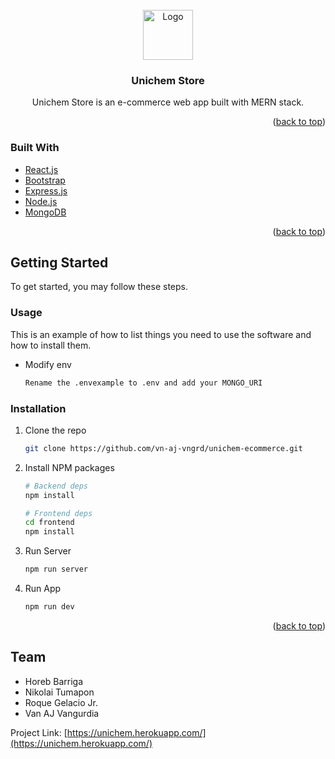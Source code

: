 <div id="top"></div>

<!-- PROJECT LOGO -->
<br />
<div align="center">
  <a href="https://unichem.herokuapp.com/static/media/logo.2f2828760e344d57bf311fb1261e6c40.svg">
    <img src="images/logo.png" alt="Logo" width="80" height="80">
  </a>

<h3 align="center">Unichem Store</h3>

  <p align="center">
    Unichem Store is an e-commerce web app built with MERN stack.
  </p>
</div>

<p align="right">(<a href="#top">back to top</a>)</p>


### Built With

* [React.js](https://reactjs.org/)
* [Bootstrap](https://getbootstrap.com)
* [Express.js](https://expressjs.com/)
* [Node.js](https://nodejs.org/en/)
* [MongoDB](https://www.mongodb.com/)

<p align="right">(<a href="#top">back to top</a>)</p>

<!-- GETTING STARTED -->
## Getting Started

To get started, you may follow these steps.

### Usage

This is an example of how to list things you need to use the software and how to install them.
* Modify env

  ```sh
  Rename the .envexample to .env and add your MONGO_URI
  ```

### Installation

1. Clone the repo

   ```sh
   git clone https://github.com/vn-aj-vngrd/unichem-ecommerce.git
   ```
2. Install NPM packages

   ```sh
   # Backend deps
   npm install
   ```
   ```sh
   # Frontend deps
   cd frontend
   npm install
   ```
3. Run Server

   ```js
   npm run server
   ```
4. Run App

   ```js
   npm run dev
   ```

<p align="right">(<a href="#top">back to top</a>)</p>

<!-- Team -->
## Team
<!--  - [@twitter_handle](https://twitter.com/twitter_handle) - email@email_client.com -->
 - Horeb Barriga
 - Nikolai Tumapon
 - Roque Gelacio Jr.
 - Van AJ Vangurdia 

Project Link: [https://unichem.herokuapp.com/](https://unichem.herokuapp.com/)
